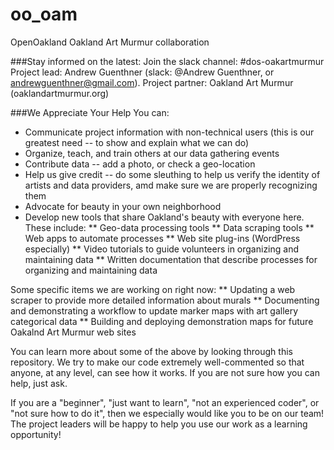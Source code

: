 # oo_oam
OpenOakland Oakland Art Murmur collaboration

###Stay informed on the latest:
Join the slack channel:  #dos-oakartmurmur
Project lead:  Andrew Guenthner (slack: @Andrew Guenthner, or andrewguenthner@gmail.com).
Project partner:  Oakland Art Murmur (oaklandartmurmur.org)

###We Appreciate Your Help
You can:
* Communicate project information with non-technical users (this is our greatest need -- to show and explain what we can do)
* Organize, teach, and train others at our data gathering events
* Contribute data -- add a photo, or check a geo-location
* Help us give credit -- do some sleuthing to help us verify the identity of artists and data providers, amd make sure we are properly recognizing them
* Advocate for beauty in your own neighborhood
* Develop new tools that share Oakland's beauty with everyone here.  These include:
** Geo-data processing tools
** Data scraping tools
** Web apps to automate processes
** Web site plug-ins (WordPress especially)
** Video tutorials to guide volunteers in organizing and maintaining data
** Written documentation that describe processes for organizing and maintaining data

Some specific items we are working on right now:
** Updating a web scraper to provide more detailed information about murals
** Documenting and demonstrating a workflow to update marker maps with art gallery categorical data
** Building and deploying demonstration maps for future Oakalnd Art Murmur web sites

You can learn more about some of the above by looking through this repository.  We try to make our code extremely well-commented so that anyone, at any level, can see how it works.  If you are not sure how you can help, just ask.  

If you are a "beginner", "just want to learn", "not an experienced coder", or "not sure how to do it", then we especially would like you to be on our team!  The project leaders will be happy to help you use our work as a learning opportunity!  
